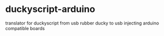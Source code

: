 # duckyscript-arduino

translator for duckyscript from usb rubber ducky to usb injecting arduino compatible boards